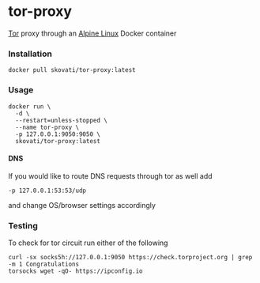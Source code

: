 # tor-proxy
[Tor](https://www.torproject.org/) proxy through an [Alpine Linux](https://www.alpinelinux.org/) Docker container

### Installation
```
docker pull skovati/tor-proxy:latest
```

### Usage
```
docker run \
  -d \
  --restart=unless-stopped \
  --name tor-proxy \
  -p 127.0.0.1:9050:9050 \
  skovati/tor-proxy:latest
```
#### DNS
If you would like to route DNS requests through tor as well add 
```
-p 127.0.0.1:53:53/udp
```
and change OS/browser settings accordingly

### Testing
To check for tor circuit run either of the following
```
curl -sx socks5h://127.0.0.1:9050 https://check.torproject.org | grep -m 1 Congratulations
torsocks wget -qO- https://ipconfig.io
```
